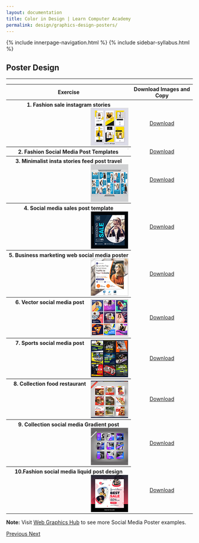 ```yaml
---
layout: documentation
title: Color in Design | Learn Computer Academy
permalink: design/graphics-design-posters/
---
```

<div class="loader">
{% include innerpage-navigation.html %}
{% include sidebar-syllabus.html %}
 <div class="page-content">
  <div class="content-wrapper">
   <div class="row">
    <div class="col-md-9 content">
     <!-- Your content goes started here -->
     <div class="doc-content">
      <h2>Poster Design</h2>
      <hr>
      <table class="table table-striped table-bordered">
       <thead class="thead-shades">
        <tr>
         <th scope="col">Exercise</th>
         <th scope="col">Download Images and Copy</th>
        </tr>
       </thead>
       <tbody>
        <style>
         th img {
          float: right;
          max-width: 100px;
          height: auto;
          display: inline-block;
          border: 1px solid #ddd;
         }
         tr td {
          text-align: center;
         }
         .table td {
          vertical-align: middle;
         }
        </style>
        <tr>
         <th scope="row">1. Fashion sale instagram stories <img src="{{ site.baseurl }}/../assets/img/graphics-design/poster/thumbnail/poster-01.jpg" alt="">
         </th>
         <td>
          <a href="{{ site.baseurl }}/../assets/img/graphics-design/poster/poster-01.jpg" class="btn btn-primary" download="LCA-Poster-01">Download</a>
         </td>
        </tr>
        <tr>
         <th scope="row">2. Fashion Social Media Post Templates <img src="https://res.cloudinary.com/portfolios-gq/image/upload/v1663743805/Uplabs/Manly_Fashion_Social_Media_Post_Template_phjqpw.jpg" alt="">
         </th>
         <td>
          <a href="https://res.cloudinary.com/portfolios-gq/image/upload/v1663743805/Uplabs/Manly_Fashion_Social_Media_Post_Template_phjqpw.jpg" class="btn btn-primary" download="LCA-Poster-02">Download</a>
         </td>
        </tr>
        <tr>
         <th scope="row">3. Minimalist insta stories feed post travel <img src="{{ site.baseurl }}/../assets/img/graphics-design/poster/thumbnail/poster-03.jpg" alt="">
         </th>
         <td>
          <a href="{{ site.baseurl }}/../assets/img/graphics-design/poster/poster-03.jpg" class="btn btn-primary" download="LCA-Poster-03">Download</a>
         </td>
        </tr>
        <tr>
         <th scope="row">4. Social media sales post template <img src="{{ site.baseurl }}/../assets/img/graphics-design/poster/thumbnail/poster-04.jpg" alt="">
         </th>
         <td>
          <a href="{{ site.baseurl }}/../assets/img/graphics-design/poster/poster-04.jpg" class="btn btn-primary" download="LCA-Poster-04">Download</a>
         </td>
        </tr>
        <tr>
         <th scope="row">5. Business marketing web social media poster <img src="{{ site.baseurl }}/../assets/img/graphics-design/poster/thumbnail/poster-05.jpg" alt="">
         </th>
         <td>
          <a href="{{ site.baseurl }}/../assets/img/graphics-design/poster/poster-05.jpg" class="btn btn-primary" download="LCA-Poster-05">Download</a>
         </td>
        </tr>
        <tr>
         <th scope="row">6. Vector social media post <img src="{{ site.baseurl }}/../assets/img/graphics-design/poster/thumbnail/poster-06.jpg" alt="">
         </th>
         <td>
          <a href="{{ site.baseurl }}/../assets/img/graphics-design/poster/poster-06.jpg" class="btn btn-primary" download="LCA-Poster-06">Download</a>
         </td>
        </tr>
        <tr>
         <th scope="row">7. Sports social media post <img src="{{ site.baseurl }}/../assets/img/graphics-design/poster/thumbnail/poster-07.jpg" alt="">
         </th>
         <td>
          <a href="{{ site.baseurl }}/../assets/img/graphics-design/poster/poster-07.jpg" class="btn btn-primary" download="LCA-Poster-07">Download</a>
         </td>
        </tr>
        <tr>
         <th scope="row">8. Collection food restaurant <img src="{{ site.baseurl }}/../assets/img/graphics-design/poster/thumbnail/poster-08.jpg" alt="">
         </th>
         <td>
          <a href="{{ site.baseurl }}/../assets/img/graphics-design/poster/poster-08.jpg" class="btn btn-primary" download="LCA-Poster-08">Download</a>
         </td>
        </tr>
        <tr>
         <th scope="row">9. Collection social media Gradient post <img src="{{ site.baseurl }}/../assets/img/graphics-design/poster/thumbnail/poster-09.jpg" alt="">
         </th>
         <td>
          <a href="{{ site.baseurl }}/../assets/img/graphics-design/poster/poster-09.jpg" class="btn btn-primary" download="LCA-Poster-09">Download</a>
         </td>
        </tr>
        <tr>
         <th scope="row">10.Fashion social media liquid post design <img src="{{ site.baseurl }}/../assets/img/graphics-design/poster/thumbnail/poster-10.jpg" alt="">
         </th>
         <td>
          <a href="{{ site.baseurl }}/../assets/img/graphics-design/poster/poster-10.jpg" class="btn btn-primary" download="LCA-Poster-10">Download</a>
         </td>
        </tr>
       </tbody>
      </table>
      <p class="note">
       <b>Note:</b> Visit <a href="https://webgraphicshub.com/works/social-media-post-design/" target="_blank">Web Graphics Hub</a> to see more Social Media Poster examples.
      </p>
     </div>
     <!-- /.Your content goes ends here -->
     <div class="footer-btn d-flex justify-content-between">
      <a href="graphics-design-intro" class="btn">
       <i class="fas fa-arrow-circle-left"></i>Previous </a>
      <a href="graphics-design-flyer" class="btn">Next <i class="fas fa-arrow-circle-right"></i>
      </a>
     </div>
     <!-- /.End of footer button -->
    </div>
    <!-- Right Sidebar Start--> <?php include '../../includes/right-sidebar-innerpage.php'; ?>
    <!-- Right-Sidebar End -->
   </div>
  </div>

